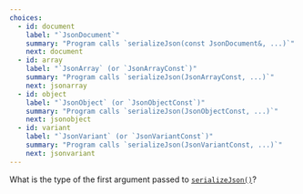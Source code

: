 ```yaml
---
choices:
  - id: document
    label: "`JsonDocument`"
    summary: "Program calls `serializeJson(const JsonDocument&, ...)`"
    next: document
  - id: array
    label: "`JsonArray` (or `JsonArrayConst`)"
    summary: "Program calls `serializeJson(JsonArrayConst, ...)`"
    next: jsonarray
  - id: object
    label: "`JsonObject` (or `JsonObjectConst`)"
    summary: "Program calls `serializeJson(JsonObjectConst, ...)`"
    next: jsonobject
  - id: variant
    label: "`JsonVariant` (or `JsonVariantConst`)"
    summary: "Program calls `serializeJson(JsonVariantConst, ...)`"
    next: jsonvariant
---
```


What is the type of the first argument passed to [`serializeJson()`](/v6/api/json/serializejson/)?